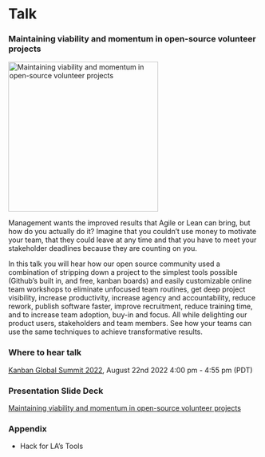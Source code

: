 # Talk

### Maintaining viability and momentum in open-source volunteer projects
<p><img src="https://user-images.githubusercontent.com/37763229/185417756-f6abfaf2-268f-4a41-bc13-554392ee8775.png" width=300px alt="Maintaining viability and momentum in open-source volunteer projects">
<p>Management wants the improved results that Agile or Lean can bring, but how do you actually do it? Imagine that you couldn’t use money to motivate your team, that they could leave at any time and that you have to meet your stakeholder deadlines because they are counting on you.

<p>In this talk you will hear how our open source community used a combination of stripping down a project to the simplest tools possible (Github’s built in, and free, kanban boards) and easily customizable online team workshops to eliminate unfocused team routines, get deep project visibility, increase productivity, increase agency and accountability, reduce rework, publish software faster, improve recruitment, reduce training time, and to increase team adoption, buy-in and focus. All while delighting our product users, stakeholders and team members.
See how your teams can use the same techniques to achieve transformative results.

### Where to hear talk 
[Kanban Global Summit 2022](https://register.kanbanevents.com/event/52b366e6-e669-4ebc-9da2-52f4fa47c8ba/summary), August 22nd 2022 4:00 pm - 4:55 pm (PDT)

### Presentation Slide Deck
[Maintaining viability and momentum in open-source volunteer projects](https://docs.google.com/presentation/d/1kwwOa9ByVP9BCRao6sf7QRXZBPrTbjyiKDsTY52mjfw/edit#slide=id.p)

### Appendix
- Hack for LA’s Tools
